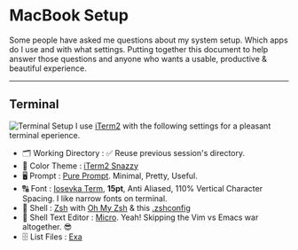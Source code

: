 # MacBook Setup
Some people have asked me questions about my system setup. Which apps do I use and with what settings. Putting together this document to help answer those questions and anyone who wants a usable, productive & beautiful experience. 

---

## Terminal
![Terminal Setup]('/images/terminal.png')
I use [iTerm2](https://www.iterm2.com/) with the following settings for a pleasant terminal eperience.

- 🗂 Working Directory : ✅ Reuse previous session's directory.
- 🎨 Color Theme : [iTerm2 Snazzy](https://github.com/sindresorhus/iterm2-snazzy)
- 🖥 Prompt : [Pure Prompt](https://github.com/sindresorhus/pure). Minimal, Pretty, Useful.
- 🔠 Font : [Iosevka Term](https://be5invis.github.io/Iosevka/), **15pt**, Anti Aliased, 110% Vertical Character Spacing. I like narrow fonts on terminal.
- 🐚 Shell : [Zsh](http://www.zsh.org/) with [Oh My Zsh](https://github.com/robbyrussell/oh-my-zsh) & this [.zshconfig](https://github.com/praveenpuglia/dotfiles/blob/master/.zshrc)
- 📝 Shell Text Editor : [Micro](https://github.com/zyedidia/micro). Yeah! Skipping the Vim vs Emacs war altogether. 😎
- 🗄 List Files : [Exa](https://github.com/ogham/exa)




